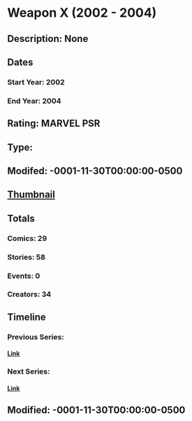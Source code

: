 # Weapon X (2002 - 2004)
## Description: None
## Dates
### Start Year: 2002
### End Year: 2004
## Rating: MARVEL PSR
## Type: 
## Modifed: -0001-11-30T00:00:00-0500
## [Thumbnail](http://i.annihil.us/u/prod/marvel/i/mg/7/00/4bb66fe856148.jpg)
## Totals
### Comics: 29
### Stories: 58
### Events: 0
### Creators: 34
## Timeline
### Previous Series: 
#### [Link]()
### Next Series: 
#### [Link]()
## Modified: -0001-11-30T00:00:00-0500
